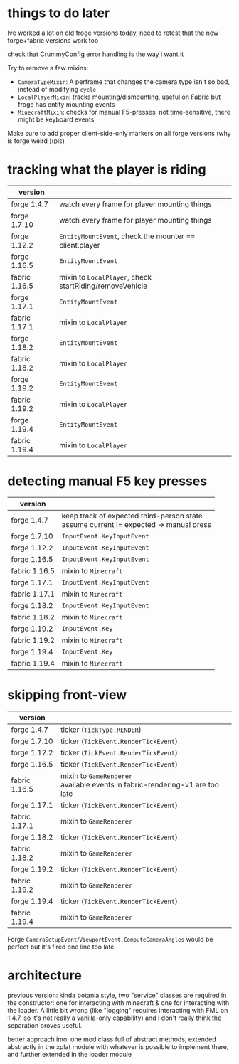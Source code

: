 # things to do later

Ive worked a lot on old froge versions today, need to retest that the new forge+fabric versions work too

check that CrummyConfig error handling is the way i want it

Try to remove a few mixins:

* `CameraTypeMixin`: A perframe that changes the camera type isn't so bad, instead of modifying `cycle`
* `LocalPlayerMixin`: tracks mounting/dismounting, useful on Fabric but froge has entity mounting events
* `MinecraftMixin`: checks for manual F5-presses, not time-sensitive, there might be keyboard events

Make sure to add proper client-side-only markers on all forge versions (why is forge weird )(pls)

# tracking what the player is riding

|version||
|---|---|
|forge 1.4.7|watch every frame for player mounting things|
|forge 1.7.10|watch every frame for player mounting things|
|forge 1.12.2|`EntityMountEvent`, check the mounter == client.player|
|forge 1.16.5|`EntityMountEvent`|
|fabric 1.16.5|mixin to `LocalPlayer`, check startRiding/removeVehicle|
|forge 1.17.1|`EntityMountEvent`|
|fabric 1.17.1|mixin to `LocalPlayer`|
|forge 1.18.2|`EntityMountEvent`|
|fabric 1.18.2|mixin to `LocalPlayer`|
|forge 1.19.2|`EntityMountEvent`|
|fabric 1.19.2|mixin to `LocalPlayer`|
|forge 1.19.4|`EntityMountEvent`|
|fabric 1.19.4|mixin to `LocalPlayer`|

# detecting manual F5 key presses

|version||
|---|---|
|forge 1.4.7|keep track of expected third-person state<br>assume current != expected -> manual press|
|forge 1.7.10|`InputEvent.KeyInputEvent`|
|forge 1.12.2|`InputEvent.KeyInputEvent`|
|forge 1.16.5|`InputEvent.KeyInputEvent`|
|fabric 1.16.5|mixin to `Minecraft`|
|forge 1.17.1|`InputEvent.KeyInputEvent`|
|fabric 1.17.1|mixin to `Minecraft`|
|forge 1.18.2|`InputEvent.KeyInputEvent`|
|fabric 1.18.2|mixin to `Minecraft`|
|forge 1.19.2|`InputEvent.Key`|
|fabric 1.19.2|mixin to `Minecraft`|
|forge 1.19.4|`InputEvent.Key`|
|fabric 1.19.4|mixin to `Minecraft`|

# skipping front-view

|version||
|---|---|
|forge 1.4.7|ticker (`TickType.RENDER`)|
|forge 1.7.10|ticker (`TickEvent.RenderTickEvent`)|
|forge 1.12.2|ticker (`TickEvent.RenderTickEvent`)|
|forge 1.16.5|ticker (`TickEvent.RenderTickEvent`)|
|fabric 1.16.5|mixin to `GameRenderer`<br>available events in fabric-rendering-v1 are too late|
|forge 1.17.1|ticker (`TickEvent.RenderTickEvent`)|
|fabric 1.17.1|mixin to `GameRenderer`|
|forge 1.18.2|ticker (`TickEvent.RenderTickEvent`)|
|fabric 1.18.2|mixin to `GameRenderer`|
|forge 1.19.2|ticker (`TickEvent.RenderTickEvent`)|
|fabric 1.19.2|mixin to `GameRenderer`|
|forge 1.19.4|ticker (`TickEvent.RenderTickEvent`)|
|fabric 1.19.4|mixin to `GameRenderer`|

Forge `CameraSetupEvent`/`ViewportEvent.ComputeCameraAngles` would be perfect but it's fired one line too late

# architecture

previous version: kinda botania style, two "service" classes are required in the constructor: one for interacting with minecraft & one for interacting with the loader. A little bit wrong (like "logging" requires interacting with FML on 1.4.7, so it's not really a vanilla-only capability) and I don't really think the separation proves useful.

better approach imo: one mod class full of abstract methods, extended abstractly in the xplat module with whatever is possible to implement there, and further extended in the loader module